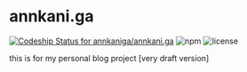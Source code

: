 # annkani.ga

[ ![Codeship Status for annkaniga/annkani.ga](https://app.codeship.com/projects/0fa289c0-1a27-0136-f7b5-06b81823cdbd/status?branch=master)](https://app.codeship.com/projects/284217)
![npm](https://img.shields.io/npm/v/npm.svg)
![license](https://img.shields.io/github/license/mashape/apistatus.svg)

this is for my personal blog project
[very draft version]
